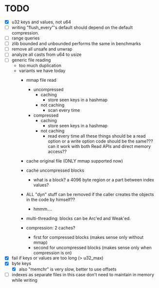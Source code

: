 # TODO
- [x] u32 keys and values, not u64
- [ ] writing "flush_every"'s default should depend on the default compression.
- [ ] range queries
- [ ] zlib bounded and unbounded performs the same in benchmarks
- [ ] remove all unsafe and unwrap
- [ ] analyze all casts from u64 to usize
- [ ] generic file reading
  - too much duplication
  - variants we have today
    - mmap file read
      - uncompressed
        - caching
          - store seen keys in a hashmap
        - not caching
          - scan every time
      - compressed
        - caching
          - store seen keys in a hashmap
        - not caching
          - read every time
    all these things should be a read option or a write option
    code should be the same??? can it work with both Read APIs and direct memory access??
    - cache original file (ONLY mmap supported now)
    - cache uncompressed blocks
      - what is a block? a 4096 byte region or a part between index values?

    - ALL "dyn" stuff can be removed if the caller creates the objects in the code by himself??
      - hmmm....

    - multi-threading: blocks can be Arc'ed and Weak'ed.
    - compression: 2 caches?
      - first for compressed blocks (makes sense only without mmap)
      - second for uncompressed blocks (makes sense only when compression is on)
- [x] fail if keys or values are too long (> u32_max)
- [x] byte keys
  - [x] also "memchr" is very slow, better to use offsets
- [ ] indexes as separate files
  in this case don't need to maintain in memory while writing